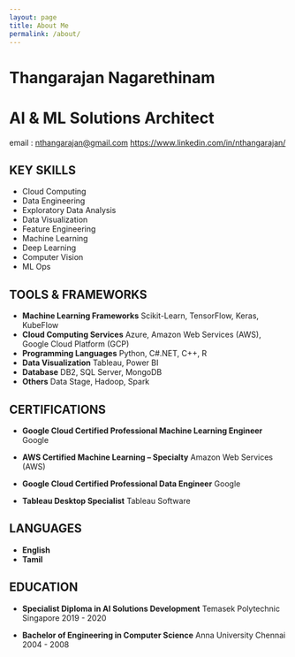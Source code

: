 ```yaml
---
layout: page
title: About Me
permalink: /about/
---
```


# Thangarajan Nagarethinam
# AI & ML Solutions Architect
email : nthangarajan@gmail.com
https://www.linkedin.com/in/nthangarajan/

## KEY SKILLS

- Cloud Computing
- Data Engineering
- Exploratory Data Analysis
- Data Visualization
- Feature Engineering
- Machine Learning
- Deep Learning
- Computer Vision
- ML Ops

## TOOLS & FRAMEWORKS
- **Machine Learning Frameworks**
Scikit-Learn, TensorFlow, Keras, KubeFlow
- **Cloud Computing Services**
Azure, Amazon Web Services (AWS), Google Cloud Platform (GCP)
- **Programming Languages**
Python, C#.NET, C++, R
- **Data Visualization**
Tableau, Power BI
- **Database**
DB2, SQL Server, MongoDB
- **Others**
Data Stage, Hadoop, Spark

## CERTIFICATIONS

- **Google Cloud Certified Professional
Machine Learning Engineer**
Google

- **AWS Certified Machine Learning –
Specialty**
Amazon Web Services (AWS)
- **Google Cloud Certified Professional
Data Engineer**
Google
- **Tableau Desktop Specialist**
Tableau Software

## LANGUAGES
- **English**
- **Tamil**

## EDUCATION

- **Specialist Diploma in AI Solutions
Development**
Temasek Polytechnic Singapore
2019 - 2020

- **Bachelor of Engineering in Computer
Science**
Anna University Chennai
2004 - 2008





